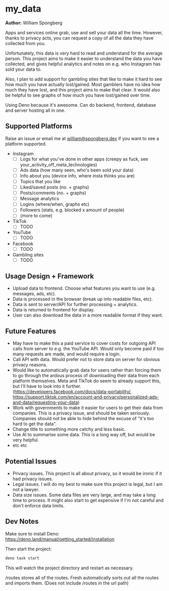 # my_data

**Author:** William Spongberg

Apps and services online grab, use and sell your data all the time. However, thanks to privacy acts, you can request a copy of all the data they have collected from you.

Unfortunately, this data is very hard to read and understand for the average person. This project aims to make it easier to understand the data you have collected, and gives helpful analytics and notes on e.g. who Instagram has sold your data to.

Also, I plan to add support for gambling sites that like to make it hard to see how much you have actually lost/gained. Most gamblers have no idea how much they have lost, and this project aims to make that clear. It would also be helpful to see graphs of how much you have lost/gained over time.

Using Deno because it's awesome. Can do backend, frontend, database and server hosting all in one.

## Supported Platforms

Raise an issue or email me at <william@spongberg.dev> if you want to see a platform supported.

- Instagram
  - [ ] Logs for what you've done in other apps (creepy as fuck, see your_activity_off_meta_technologies)
  - [ ] Ads data (how many seen, who's been sold your data)
  - [ ] Info about you (device info, where insta thinks you are)
  - [ ] Topics that you like
  - [ ] Liked/saved posts (no. + graphs)
  - [ ] Posts/comments (no. + graphs)
  - [ ] Message analytics
  - [ ] Logins (where/when, graphs etc)
  - [ ] Followers (stats, e.g. blocked x amount of people)
  - [ ] (more to come)
- TikTok
  - [ ] TODO
- YouTube
  - [ ] TODO
- Facebook
  - [ ] TODO
- Gambling sites
  - [ ] TODO

## Usage Design + Framework

- Upload data to frontend. Choose what features you want to use (e.g. messages, ads, etc).
- Data is processed in the browser (break up into readable files, etc).
- Data is sent to server/API for further processing + analytics.
- Data is returned to frontend for display.
- User can also download the data in a more readable format if they want.

## Future Features

- May have to make this a paid service to cover costs for outgoing API calls from server to e.g. the YouTube API. Would only become paid if too many requests are made, and would require a login.
- Call API with data. Would prefer not to store data on server for obvious privacy reasons.
- Would like to automatically grab data for users rather than forcing them to go through the ardous process of downloading their data from each platform themselves. Meta and TikTok do seem to already support this, but I'll have to look into it further. (<https://developers.facebook.com/docs/data-portability/>, <https://support.tiktok.com/en/account-and-privacy/personalized-ads-and-data/requesting-your-data>)
- Work with governments to make it easier for users to get their data from companies. This is a privacy issue, and should be taken seriously. Companies should not be able to hide behind the excuse of "it's too hard to get the data".
- Change title to something more catchy and less basic.
- Use AI to summarise some data. This is a long way off, but would be very helpful.
- etc etc

## Potential Issues

- Privacy issues. This project is all about privacy, so it would be ironic if it had privacy issues.
- Legal issues. I will do my best to make sure this project is legal, but I am not a lawyer.
- Data size issues. Some data files are very large, and may take a long time to process. It might also start to get expensive if I'm not careful and don't enforce data limits.

## Dev Notes

Make sure to install Deno: <https://deno.land/manual/getting_started/installation>

Then start the project:

``` bash
deno task start
```

This will watch the project directory and restart as necessary.

/routes stores all of the routes. Fresh automatically sorts out all the routes and imports them.
(Does not include /routes in the url path)
